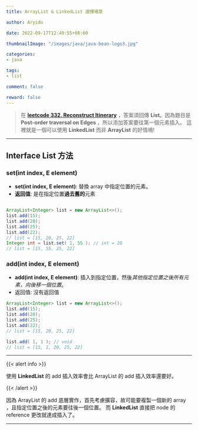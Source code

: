 ```yaml
---
title: ArrayList & LinkedList 選擇場景

author: Aryido

date: 2022-09-17T12:49:55+08:00

thumbnailImage: "/images/java/java-bean-logo3.jpg"

categories:
- java

tags:
- list

comment: false

reward: false
---
```

<!--BODY-->
> 在 [**leetcode 332. Reconstruct Itinerary**](https://leetcode.com/problems/reconstruct-itinerary/) ，答案須回傳 **List**。因為題目是 **Post-order traversal on Edges** ，所以添加答案要往第一個元素插入。 這裡就是一個可以使用 **LinkedList** 而非 **ArrayList** 的好情境!

<!--more-->

---

## Interface List<E> 方法
### set(int index, E element)

- **set(int index, E element)**:  替換 array 中指定位置的元素。
- **返回值**: 是在指定位置**過去舊的**元素

```java

ArrayList<Integer> list = new ArrayList<>();
list.add(15);
list.add(20);
list.add(25);
list.add(22);
// list = [15, 20, 25, 22]
Integer int = list.set( 1, 55 ); // int = 20
// list = [15, 55, 25, 22]

```

### add(int index, E element)
- **add(int index, E element)**: 插入到指定位置，然後*其他指定位置之後所有元素，向後移一個位置*。
- 返回值: 沒有返回值

```java
ArrayList<Integer> list = new ArrayList<>();
list.add(15);
list.add(20);
list.add(25);
list.add(22);
// list = [15, 20, 25, 22]

list.add( 1, 1 ); // void
// list = [15, 1, 20, 25, 22]
```

---

{{< alert info >}}

使用 **LinkedList** 的 add 插入效率會比 ArrayList 的 add 插入效率還要好。

{{< /alert >}}

 因為 ArrayList 的 add 底層實作，首先考慮擴容，故可能要複製一個新的 array ，且指定位置之後的元素要往後一個位置。
而 **LinkedList** 直接把 node 的 reference 更改就達成插入了。

---

